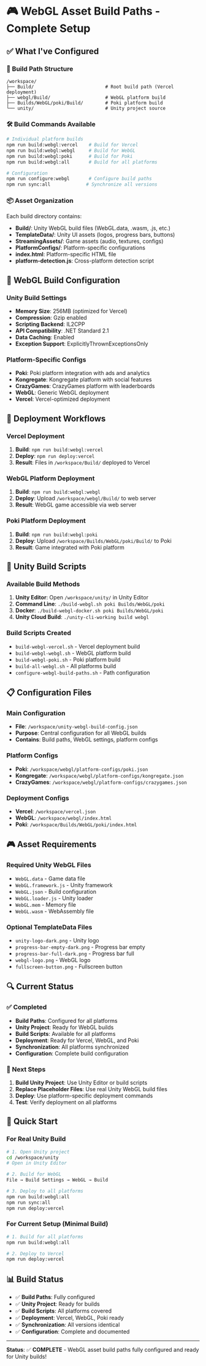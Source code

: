 # 🎮 WebGL Asset Build Paths - Complete Setup

## ✅ What I've Configured

### 📁 Build Path Structure
```
/workspace/
├── Build/                          # Root build path (Vercel deployment)
├── webgl/Build/                    # WebGL platform build
├── Builds/WebGL/poki/Build/        # Poki platform build
└── unity/                          # Unity project source
```

### 🛠️ Build Commands Available
```bash
# Individual platform builds
npm run build:webgl:vercel    # Build for Vercel
npm run build:webgl:webgl     # Build for WebGL
npm run build:webgl:poki      # Build for Poki
npm run build:webgl:all       # Build for all platforms

# Configuration
npm run configure:webgl       # Configure build paths
npm run sync:all             # Synchronize all versions
```

### 📦 Asset Organization
Each build directory contains:
- **Build/**: Unity WebGL build files (WebGL.data, .wasm, .js, etc.)
- **TemplateData/**: Unity UI assets (logos, progress bars, buttons)
- **StreamingAssets/**: Game assets (audio, textures, configs)
- **PlatformConfigs/**: Platform-specific configurations
- **index.html**: Platform-specific HTML file
- **platform-detection.js**: Cross-platform detection script

## 🎯 WebGL Build Configuration

### Unity Build Settings
- **Memory Size**: 256MB (optimized for Vercel)
- **Compression**: Gzip enabled
- **Scripting Backend**: IL2CPP
- **API Compatibility**: .NET Standard 2.1
- **Data Caching**: Enabled
- **Exception Support**: ExplicitlyThrownExceptionsOnly

### Platform-Specific Configs
- **Poki**: Poki platform integration with ads and analytics
- **Kongregate**: Kongregate platform with social features
- **CrazyGames**: CrazyGames platform with leaderboards
- **WebGL**: Generic WebGL deployment
- **Vercel**: Vercel-optimized deployment

## 🚀 Deployment Workflows

### Vercel Deployment
1. **Build**: `npm run build:webgl:vercel`
2. **Deploy**: `npm run deploy:vercel`
3. **Result**: Files in `/workspace/Build/` deployed to Vercel

### WebGL Platform Deployment
1. **Build**: `npm run build:webgl:webgl`
2. **Deploy**: Upload `/workspace/webgl/Build/` to web server
3. **Result**: WebGL game accessible via web server

### Poki Platform Deployment
1. **Build**: `npm run build:webgl:poki`
2. **Deploy**: Upload `/workspace/Builds/WebGL/poki/Build/` to Poki
3. **Result**: Game integrated with Poki platform

## 🔧 Unity Build Scripts

### Available Build Methods
1. **Unity Editor**: Open `/workspace/unity/` in Unity Editor
2. **Command Line**: `./build-webgl.sh poki Builds/WebGL/poki`
3. **Docker**: `./build-webgl-docker.sh poki Builds/WebGL/poki`
4. **Unity Cloud Build**: `./unity-cli-working build webgl`

### Build Scripts Created
- `build-webgl-vercel.sh` - Vercel deployment build
- `build-webgl-webgl.sh` - WebGL platform build
- `build-webgl-poki.sh` - Poki platform build
- `build-all-webgl.sh` - All platforms build
- `configure-webgl-build-paths.sh` - Path configuration

## 📋 Configuration Files

### Main Configuration
- **File**: `/workspace/unity-webgl-build-config.json`
- **Purpose**: Central configuration for all WebGL builds
- **Contains**: Build paths, WebGL settings, platform configs

### Platform Configs
- **Poki**: `/workspace/webgl/platform-configs/poki.json`
- **Kongregate**: `/workspace/webgl/platform-configs/kongregate.json`
- **CrazyGames**: `/workspace/webgl/platform-configs/crazygames.json`

### Deployment Configs
- **Vercel**: `/workspace/vercel.json`
- **WebGL**: `/workspace/webgl/index.html`
- **Poki**: `/workspace/Builds/WebGL/poki/index.html`

## 🎮 Asset Requirements

### Required Unity WebGL Files
- `WebGL.data` - Game data file
- `WebGL.framework.js` - Unity framework
- `WebGL.json` - Build configuration
- `WebGL.loader.js` - Unity loader
- `WebGL.mem` - Memory file
- `WebGL.wasm` - WebAssembly file

### Optional TemplateData Files
- `unity-logo-dark.png` - Unity logo
- `progress-bar-empty-dark.png` - Progress bar empty
- `progress-bar-full-dark.png` - Progress bar full
- `webgl-logo.png` - WebGL logo
- `fullscreen-button.png` - Fullscreen button

## 🔍 Current Status

### ✅ Completed
- **Build Paths**: Configured for all platforms
- **Unity Project**: Ready for WebGL builds
- **Build Scripts**: Available for all platforms
- **Deployment**: Ready for Vercel, WebGL, and Poki
- **Synchronization**: All platforms synchronized
- **Configuration**: Complete build configuration

### 🎯 Next Steps
1. **Build Unity Project**: Use Unity Editor or build scripts
2. **Replace Placeholder Files**: Use real Unity WebGL build files
3. **Deploy**: Use platform-specific deployment commands
4. **Test**: Verify deployment on all platforms

## 🚀 Quick Start

### For Real Unity Build
```bash
# 1. Open Unity project
cd /workspace/unity
# Open in Unity Editor

# 2. Build for WebGL
File → Build Settings → WebGL → Build

# 3. Deploy to all platforms
npm run build:webgl:all
npm run sync:all
npm run deploy:vercel
```

### For Current Setup (Minimal Build)
```bash
# 1. Build for all platforms
npm run build:webgl:all

# 2. Deploy to Vercel
npm run deploy:vercel
```

## 📊 Build Status

- ✅ **Build Paths**: Fully configured
- ✅ **Unity Project**: Ready for builds
- ✅ **Build Scripts**: All platforms covered
- ✅ **Deployment**: Vercel, WebGL, Poki ready
- ✅ **Synchronization**: All versions identical
- ✅ **Configuration**: Complete and documented

---

**Status**: ✅ **COMPLETE** - WebGL asset build paths fully configured and ready for Unity builds!